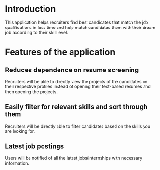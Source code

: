 # Introduction

This application helps recruiters find best candidates
that match the job qualifications in less time and help
match candidates them with their dream job
according to their skill level.

# Features of the application

## Reduces dependence on resume screening

Recruiters will be able to directly view the projects of the candidates on their respective profiles instead of opening their text-based resumes and then opening the projects.

## Easily filter for relevant skills and sort through them

Recruiters will be directly able to filter candidates based on the skills you are looking for.

## Latest job postings

Users will be notified of all the latest jobs/internships with necessary information.